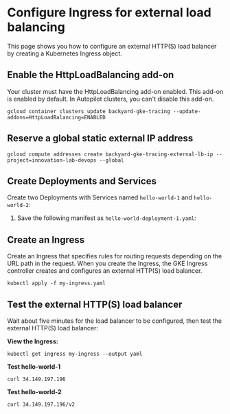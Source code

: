 # Configure Ingress for external load balancing

This page shows you how to configure an external HTTP(S) load balancer by creating a Kubernetes Ingress object.

## Enable the HttpLoadBalancing add-on

Your cluster must have the HttpLoadBalancing add-on enabled. This add-on is enabled by default. In Autopilot clusters, you can't disable this add-on.

```
gcloud container clusters update backyard-gke-tracing --update-addons=HttpLoadBalancing=ENABLED
```

## Reserve a global static external IP address

```
gcloud compute addresses create backyard-gke-tracing-external-lb-ip --project=innovation-lab-devops --global
```

## Create Deployments and Services

Create two Deployments with Services named `hello-world-1` and `hello-world-2`:

1. Save the following manifest as `hello-world-deployment-1.yaml`:

## Create an Ingress

Create an Ingress that specifies rules for routing requests depending on the URL path in the request. When you create the Ingress, the GKE Ingress controller creates and configures an external HTTP(S) load balancer.

```
kubectl apply -f my-ingress.yaml
```

## Test the external HTTP(S) load balancer

Wait about five minutes for the load balancer to be configured, then test the external HTTP(S) load balancer:

**View the Ingress:**

```
kubectl get ingress my-ingress --output yaml
```

**Test hello-world-1**

```
curl 34.149.197.196
```

**Test hello-world-2**
```
curl 34.149.197.196/v2
```
